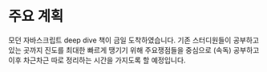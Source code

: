 # 주요 계획

모던 자바스크립트 deep dive 책이 금일 도착하였습니다.
기존 스터디원들이 공부하고 있는 곳까지 진도를 최대한 빠르게 땡기기 위해
주요쟁점들을 중심으로 (속독) 공부하고 이후 차근차근 따로 정리하는 시간을 가지도록 할 예정입니다.

